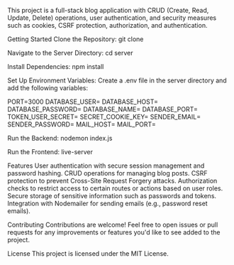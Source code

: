 This project is a full-stack blog application with CRUD (Create, Read, Update, Delete) operations, user authentication, and security measures such as cookies, CSRF protection, authorization, and authentication.

Getting Started
Clone the Repository:
git clone <repository-url>

Navigate to the Server Directory:
cd server

Install Dependencies:
npm install

Set Up Environment Variables:
Create a .env file in the server directory and add the following variables:

PORT=3000
DATABASE_USER=<database-user>
DATABASE_HOST=<database-host>
DATABASE_PASSWORD=<database-password>
DATABASE_NAME=<database-name>
DATABASE_PORT=<database-port>
TOKEN_USER_SECRET=<token-user-secret>
SECRET_COOKIE_KEY=<secret-cookie-key>
SENDER_EMAIL=<sender-email>
SENDER_PASSWORD=<sender-password>
MAIL_HOST=<mail-host>
MAIL_PORT=<mail-port>

Run the Backend:
nodemon index.js

Run the Frontend:
live-server

Features
User authentication with secure session management and password hashing.
CRUD operations for managing blog posts.
CSRF protection to prevent Cross-Site Request Forgery attacks.
Authorization checks to restrict access to certain routes or actions based on user roles.
Secure storage of sensitive information such as passwords and tokens.
Integration with Nodemailer for sending emails (e.g., password reset emails).

Contributing
Contributions are welcome! Feel free to open issues or pull requests for any improvements or features you'd like to see added to the project.

License
This project is licensed under the MIT License.
